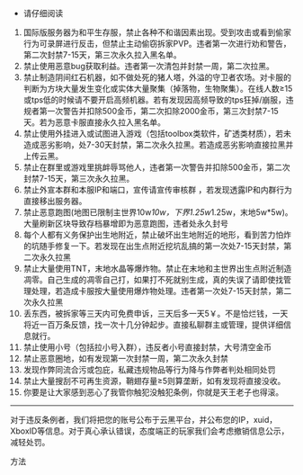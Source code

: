 * 请仔细阅读
1. 国际版服务器为和平生存服，禁止各种不和谐因素出现。受到攻击或看到偷家行为可录屏进行反击，但禁止主动偷窃拆家PVP。违者第一次进行劝和警告，第二次封禁7-15天，第三次永久拉入黑名单。
2. 禁止使用恶意bug获取利益。违者第一次清包并封禁一周，第二次拉黑。
3. 禁止制造阴间红石机器，如不做处死的猪人塔，外溢的守卫者农场。对卡服的判断为方块大量发生变化或实体大量聚集（掉落物，生物聚集）。在线人数≥15或tps低的时候请不要开启高频机器。若有发现因高频导致的tps狂掉/崩服，违规者第一次警告并扣除500金币，第二次扣除2000金币，第三次封禁7-15天。若为恶意卡服直接永久拉入黑名单。
4. 禁止使用外挂进入或试图进入游戏（包括toolbox类软件，矿透类材质），若未造成恶劣影响，处7-30天封禁，第二次永久拉黑。若造成恶劣影响直接拉黑并上传云黑。
5. 禁止在群里或游戏里挑衅辱骂他人，违者第一次警告并扣除500金币，第二次封禁7-15天，第三次永久拉黑。
6. 禁止外宣本群和本服IP和端口，宣传请宣传审核群 ，若发现透露IP和内群行为直接移出服务器。
7. 禁止恶意跑图(地图已限制主世界10w*10w，下界1.25w*1.25w，末地5w*5w)。大量刷新区块导致存档暴增即为恶意跑图，违者处永久封号
8. 每个人都有义务保护出生地附近，禁止破坏出生地附近的地形，看到苦力怕炸的坑随手修复一下。若发现在出生点附近挖坑乱搞的第一次处7-15天封禁，第二次永久拉黑
9. 禁止大量使用TNT，末地水晶等爆炸物。禁止在末地和主世界出生点附近制造凋零。自己生成的凋零自己打，如果打不死就别生成，真的失误了请即使找管理处理，若造成卡服按大量使用爆炸物处理。违者第一次处7-15天封禁，第二次永久拉黑
10. 丢东西，被拆家等三天内可免费申诉，三天后多一天5￥。不是恰烂钱，一天将近一百万条反馈，找一次十几分钟起步。直接私聊群主或管理，提供详细信息就行。 
11. 禁止使用小号（包括拉小号入群），违反者小号直接封禁，大号清空金币
12. 禁止恶意圈地，如有发现第一次封禁一周，第二次永久封禁 
13. 发现作弊同流合污或包庇，私藏违规物品等行为降与作弊者判处相同处罚 
14. 禁止大量搜刮不可再生资源，鞘翅存量≥5则算垄断，如有发现将直接没收。
15. 你要是让大家感到恶心了我管你触犯没触犯条例，你就是天王老子也得滚。
***

对于违反条例者，我们将把您的账号公布于云黑平台，并公布您的IP，xuid，XboxID等信息。对于真心承认错误，态度端正的玩家我们会考虑撤销信息公示，减轻处罚。

 方法